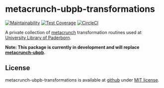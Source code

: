 metacrunch-ubpb-transformations
===============================

[![Maintainability](https://api.codeclimate.com/v1/badges/374bba19f62874a277ba/maintainability)](https://codeclimate.com/github/ubpb/metacrunch-ubpb-transformations/maintainability)
[![Test Coverage](https://api.codeclimate.com/v1/badges/374bba19f62874a277ba/test_coverage)](https://codeclimate.com/github/ubpb/metacrunch-ubpb-transformations/test_coverage)
[![CircleCI](https://circleci.com/gh/ubpb/metacrunch-ubpb-transformations.svg?style=svg)](https://circleci.com/gh/ubpb/metacrunch-ubpb-transformations)

A private collection of [metacrunch](https://github.com/ubpb/metacrunch) transformation routines used at [University Library of Paderborn](http://www.ub.uni-paderborn.de).

**Note: This package is currently in development and will replace [metacrunch-ubpb](https://github.com/ubpb/metacrunch-ubpb).**

License
-------

metacrunch-ubpb-transformations is available at [github](https://github.com/ubpb/metacrunch-ubpb-transformations) under [MIT license](https://github.com/ubpb/metacrunch-ubpb-transformations/blob/master/License.txt).

